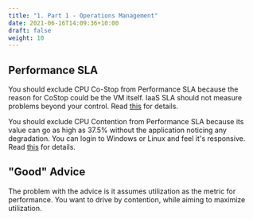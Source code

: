 ```yaml
---
title: "1. Part 1 - Operations Management"
date: 2021-06-16T14:09:36+10:00
draft: false
weight: 10
---
```


## Performance SLA

You should exclude CPU Co-Stop from Performance SLA because the reason for CoStop could be the VM itself. IaaS SLA should not measure problems beyond your control. Read [this](/metrics/chapter-2-cpu-metrics/2.2.2-vm/#co-stop) for details.

You should exclude CPU Contention from Performance SLA because its value can go as high as 37.5% without the application noticing any degradation. You can login to Windows or Linux and feel it's responsive. Read [this](/metrics/chapter-2-cpu-metrics/2.2.2-vm/#contention) for details.

## "Good" Advice

The problem with the advice is it assumes utilization as the metric for performance. You want to drive by contention, while aiming to maximize utilization.